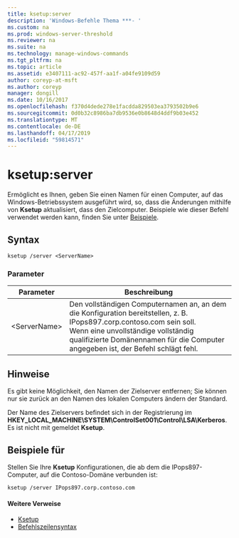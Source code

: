 ```yaml
---
title: ksetup:server
description: 'Windows-Befehle Thema ***- '
ms.custom: na
ms.prod: windows-server-threshold
ms.reviewer: na
ms.suite: na
ms.technology: manage-windows-commands
ms.tgt_pltfrm: na
ms.topic: article
ms.assetid: e3407111-ac92-457f-aa1f-a04fe9109d59
author: coreyp-at-msft
ms.author: coreyp
manager: dongill
ms.date: 10/16/2017
ms.openlocfilehash: f370d4dede278e1facdda829503ea3793502b9e6
ms.sourcegitcommit: 0d0b32c8986ba7db9536e0b8648d4ddf9b03e452
ms.translationtype: MT
ms.contentlocale: de-DE
ms.lasthandoff: 04/17/2019
ms.locfileid: "59814571"
---
```

# <a name="ksetupserver"></a>ksetup:server



Ermöglicht es Ihnen, geben Sie einen Namen für einen Computer, auf das Windows-Betriebssystem ausgeführt wird, so, dass die Änderungen mithilfe von **Ksetup** aktualisiert, dass den Zielcomputer. Beispiele wie dieser Befehl verwendet werden kann, finden Sie unter [Beispiele](#BKMK_Examples).

## <a name="syntax"></a>Syntax

```
ksetup /server <ServerName>
```

### <a name="parameters"></a>Parameter

|Parameter|Beschreibung|
|---------|-----------|
|\<ServerName>|Den vollständigen Computernamen an, an dem die Konfiguration bereitstellen, z. B. IPops897.corp.contoso.com sein soll.</br>Wenn eine unvollständige vollständig qualifizierte Domänennamen für die Computer angegeben ist, der Befehl schlägt fehl.|

## <a name="remarks"></a>Hinweise

Es gibt keine Möglichkeit, den Namen der Zielserver entfernen; Sie können nur sie zurück an den Namen des lokalen Computers ändern der Standard.

Der Name des Zielservers befindet sich in der Registrierung im **HKEY_LOCAL_MACHINE\SYSTEM\ControlSet001\Control\LSA\Kerberos**. Es ist nicht mit gemeldet **Ksetup**.

## <a name="BKMK_Examples"></a>Beispiele für

Stellen Sie Ihre **Ksetup** Konfigurationen, die ab dem die IPops897-Computer, auf die Contoso-Domäne verbunden ist:
```
ksetup /server IPops897.corp.contoso.com
```

#### <a name="additional-references"></a>Weitere Verweise

-   [Ksetup](ksetup.md)
-   [Befehlszeilensyntax](command-line-syntax-key.md)